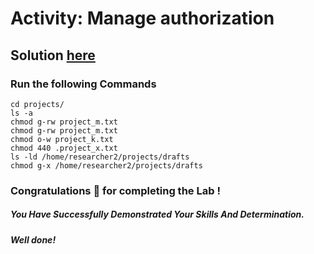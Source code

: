 # Activity: Manage authorization

## Solution [here]()

### Run the following Commands

```
cd projects/
ls -a
chmod g-rw project_m.txt
chmod g-rw project_m.txt
chmod o-w project_k.txt
chmod 440 .project_x.txt
ls -ld /home/researcher2/projects/drafts
chmod g-x /home/researcher2/projects/drafts
```

### Congratulations 🎉 for completing the Lab !

##### *You Have Successfully Demonstrated Your Skills And Determination.*

#### *Well done!*

 

 